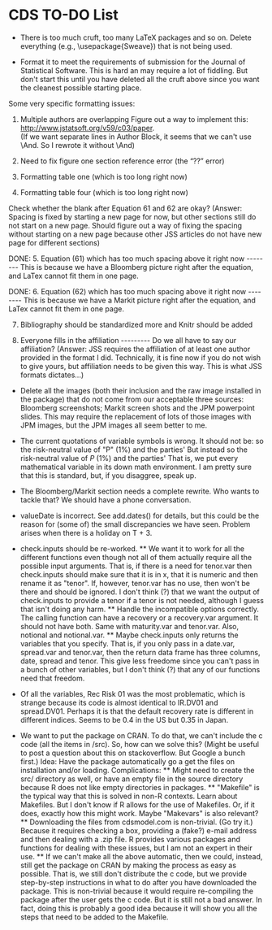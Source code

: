 CDS TO-DO List
========================================================
* There is too much cruft, too many LaTeX packages and so on. Delete everything (e.g., \usepackage{Sweave}) that is not being used.

* Format it to meet the requirements of submission for the Journal of Statistical Software. This is hard an may require a lot of fiddling. But don't start this until you have deleted all the cruft above since you want the cleanest possible starting place.

Some very specific formatting issues:

1. Multiple authors are overlapping
   Figure out a way to implement this: http://www.jstatsoft.org/v59/c03/paper.  
(If we want separate lines in Author Block, it seems that we can't use \And. So I rewrote it without \And)

2. Need to fix figure one section reference error (the “??” error)

3. Formatting table one (which is too long right now)

4. Formatting table four (which is too long right now)

Check whether the blank after Equation 61 and 62 are okay? (Answer: Spacing is fixed by starting a new page for now, but other sections still do not start on a new page. Should figure out a way of fixing the spacing without starting on a new page because other JSS articles do not have new page for different sections)

DONE: 5. Equation (61) which has too much spacing above it right now
-------- This is because we have a Bloomberg picture right after the equation, and LaTex cannot fit them in one page. 

DONE: 6. Equation (62) which has too much spacing above it right now
-------- This is because we have a Markit picture right after the equation, and LaTex cannot fit them in one page. 

7. Bibliography should be standardized more and Knitr should be added

8. Everyone fills in the affiliation
--------- Do we all have to say our affiliation? (Answer: JSS requires the affiliation of at least one author provided in the format I did. Technically, it is fine now if you do not wish to give yours, but affiliation needs to be given this way. This is what JSS formats dictates...)

* Delete all the images (both their inclusion and the raw image installed in the package) that do not come from our acceptable three sources: Bloomberg screenshots; Markit screen shots and the JPM powerpoint slides. This may require the replacement of lots of those images with JPM images, but the JPM images all seem better to me.

* The current quotations of variable symbols is wrong. It should not be:
  so the risk-neutral value of "P" (1\%) and the parties'
But instead
  so the risk-neutral value of $P$ (1\%) and the parties'
That is, we put every mathematical variable in its down math environment. I am pretty sure that this is standard, but, if you disaggree, speak up.
* The Bloomberg/Markit section needs a complete rewrite. Who wants to tackle that? We should have a phone conversation.


* valueDate is incorrect. See add.dates() for details, but this could be the reason for (some of) the small discrepancies we have seen. Problem arises when there is a holiday on T + 3.

* check.inputs should be re-worked. 
** We want it to work for all the different functions even though not all of them actually require all the possible input arguments. That is, if there is a need for tenor.var then check.inputs should make sure that it is in x, that it is numeric and then rename it as "tenor". If, however, tenor.var has no use, then won't be there and should be ignored. I don't think (?) that we want the output of check.inputs to provide a tenor if a tenor is not needed, although I guess that isn't doing any harm.
** Handle the incompatible options correctly. The calling function can have a recovery or a recovery.var argument. It should not have both. Same with maturity.var and tenor.var. Also, notional and notional.var.
** Maybe check.inputs only returns the variables that you specify. That is, if you only pass in a date.var, spread.var and tenor.var, then the return data frame has three columns, date, spread and tenor. This give less freedome since you can't pass in a bunch of other variables, but I don't think (?) that any of our functions need that freedom.

* Of all the variables, Rec Risk 01 was the most problematic, which is strange because its code is almost identical to IR.DV01 and spread.DV01. Perhaps it is that the default recovery rate is different in different indices. Seems to be 0.4 in the US but 0.35 in Japan.



* We want to put the package on CRAN. To do that, we can't include the c code (all the items in /src). So, how can we solve this? (Might be useful to post a question about this on stackoverflow. But Google a bunch first.) Idea: Have the package automatically go a get the files on installation and/or loading. Complications:
** Might need to create the src/ directory as well, or have an empty file in the source directory because R does not like empty directories in packages.
** "Makefile" is the typical way that this is solved in non-R contexts. Learn about Makefiles. But I don't know if R allows for the use of Makefiles. Or, if it does, exactly how this might work. Maybe "Makevars" is also relevant?
** Downloading the files from cdsmodel.com is non-trivial. (Go try it.) Because it requires checking a box, providing a (fake?) e-mail address and then dealing with a .zip file. R provides various packages and functions for dealing with these issues, but I am not an expert in their use.
** If we can't make all the above automatic, then we could, instead, still get the package on CRAN by making the process as easy as possible. That is, we still don't distribute the c code, but we provide step-by-step instructions in what to do after you have downloaded the package. This is non-trivial because it would require re-compiling the package after the user gets the c code. But it is still not a bad answer. In fact, doing this is probably a good idea because it will show you all the steps that need to be added to the Makefile.




